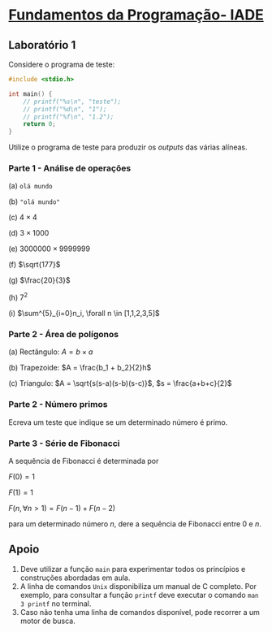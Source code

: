 # [Fundamentos da Programação- IADE](https://mycampus.pt//courses/13208)

## Laboratório 1

Considere o programa de teste:

```C
#include <stdio.h>

int main() {
    // printf("%s\n", "teste");
    // printf("%d\n", "1");
    // printf("%f\n", "1.2");
    return 0;
}
```

Utilize o programa de teste para produzir os *outputs* das várias alíneas.

### Parte 1 - Análise de operações

(a) `olá mundo`

(b) `"olá mundo"`

(c) $4 \times 4$

(d) $3 \times 1000$

(e) $3000000 \times 9999999$

(f) $\sqrt{177}$

(g) $\frac{20}{3}$

(h) $7^2$

(i) $\sum^{5}_{i=0}n_i, \forall n \in [1,1,2,3,5]$

### Parte 2 - Área de polígonos

(a) Rectângulo: $A = b \times a$

(b) Trapezoide: $A = \frac{b_1 + b_2}{2}h$

(c) Triangulo: $A = \sqrt{s(s-a)(s-b)(s-c)}$, $s = \frac{a+b+c}{2}$

### Parte 2 - Número primos

Ecreva um teste que indique se um determinado número é primo.

### Parte 3 - Série de Fibonacci

A sequência de Fibonacci é determinada por

$F(0) = 1$

$F(1) = 1$

$F(n, \forall n \gt 1) = F(n-1) + F(n-2)$

para um determinado número $n$, dere a sequência de Fibonacci entre 0 e $n$.

## Apoio

1. Deve utilizar a função `main` para experimentar todos os princípios e construções abordadas em aula.
2. A linha de comandos `Unix` disponibiliza um manual de C completo. Por exemplo, para consultar a função `printf` deve executar o comando `man 3 printf` no terminal.
3. Caso não tenha uma linha de comandos disponível, pode recorrer a um motor de busca.
